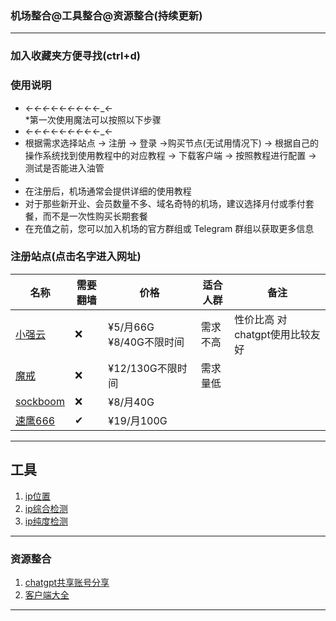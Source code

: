 ###  机场整合@工具整合@资源整合(持续更新)

---
### 加入收藏夹方便寻找(ctrl+d)

### 使用说明 

* ←_←←_←←_←←_←←_←        
*第一次使用魔法可以按照以下步骤
* ←_←←_←←_←←_←←_←
* 根据需求选择站点 -> 注册 -> 登录 ->购买节点(无试用情况下) -> 根据自己的操作系统找到使用教程中的对应教程 -> 下载客户端 -> 按照教程进行配置 -> 测试是否能进入油管
* 
* 在注册后，机场通常会提供详细的使用教程
* 对于那些新开业、会员数量不多、域名奇特的机场，建议选择月付或季付套餐，而不是一次性购买长期套餐
* 在充值之前，您可以加入机场的官方群组或 Telegram 群组以获取更多信息

###  注册站点(点击名字进入网址) 

| 名称                                                         |  需要翻墙 |         价格       | 适合人群                              | 备注                                                         |
| ------------------------------------------------------------ |  ------  | -------------------| -------------------------------------| ------------------------------------------------------------ |
| [小强云](https://xqcloud.net/#/register?code=S6oYy5HW)       |   ❌     | ¥5/月66G   ¥8/40G不限时间     | 需求不高                          |  性价比高 对chatgpt使用比较友好                                    |
| [魔戒](https://www.mojie.cyou/#/register?code=p9b5lORq)      |  ❌      | ¥12/130G不限时间    | 需求量低                               |                           |
| [sockboom](https://sockboom.shop/auth/register?affid=726230) |  ❌      | ¥8/月40G           |                                       |                            |
| [速鹰666](https://suying00.com/auth/register?code=J6nm)      |  ✔      | ¥19/月100G           |                                       |                            |
---

## 工具

1.  [ip位置](https://www.expressvpn.com/what-is-my-ip)
2.  [ip综合检测](https://whoer.net/zh)
3.  [ip纯度检测](https://scamalytics.com/ip)

---


### 资源整合

1. [chatgpt共享账号分享](https://www.terobox.com/)
2. [客户端大全](https://wiki.kache.moe/2019/12/17/%E6%95%99%E7%A8%8B%E6%B1%87%E6%80%BB/)


---

